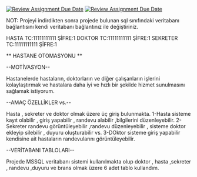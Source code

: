 [![Review Assignment Due Date](https://classroom.github.com/assets/deadline-readme-button-24ddc0f5d75046c5622901739e7c5dd533143b0c8e959d652212380cedb1ea36.svg)](https://classroom.github.com/a/uelKf0-p)
[![Review Assignment Due Date](https://classroom.github.com/assets/deadline-readme-button-8d59dc4de5201274e310e4c54b9627a8934c3b88527886e3b421487c677d23eb.svg)](https://classroom.github.com/a/uelKf0-p)




NOT: Projeyi indirdikten sonra projede bulunan sql sınıfındaki veritabanı bağlantısını kendi veritabanı bağlantınız ile değiştiriniz.

HASTA TC:11111111111   ŞİFRE:1
DOKTOR TC:11111111111  ŞİFRE:1
SEKRETER TC:11111111111  ŞİFRE:1

** HASTANE OTOMASYONU **

--MOTİVASYON--

Hastanelerde hastaların, doktorların ve diğer çalışanların işlerini kolaylaştırmak ve hastalara daha iyi ve hızlı bir şekilde hizmet sunulmasını sağlamak istiyorum. 

--AMAÇ ÖZELLİKLER vs.--
 
Hasta , sekreter ve doktor olmak üzere üç giriş bulunmakta.
1-Hasta sisteme kayıt olabilir , giriş yapabilir , randevu alabilir ,bilgilerini düzenleyebilir.
2-Sekreter randevu görüntüleyebilir ,randevu düzenleyebilir , sisteme doktor ekleyip silebilir , duyuru oluşturabilir vs.
3-DOktor sisteme giriş yapabilir kendisine ait hastaların randevularını görüntüleyebilir.

--VERİTABANI TABLOLARI--

Projede MSSQL veritabanı sistemi kullanılmakta olup doktor , hasta ,sekreter , randevu ,duyuru ve brans olmak üzere 6 adet tablo kullandım.



